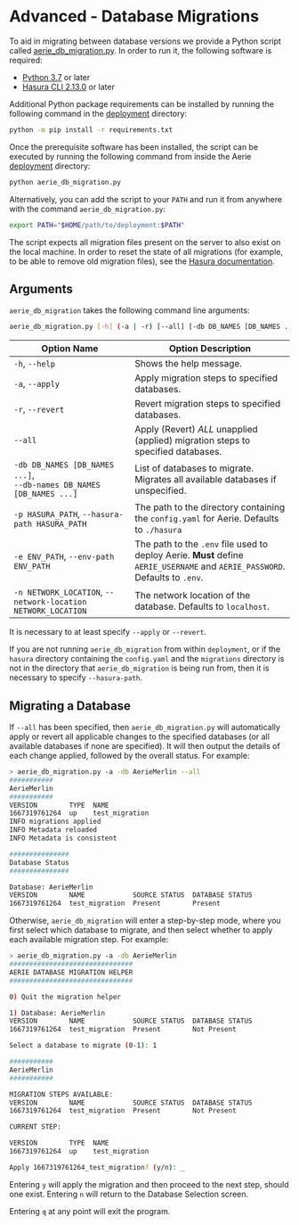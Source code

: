 # Advanced - Database Migrations

To aid in migrating between database versions we provide a Python script called [aerie_db_migration.py](https://github.com/NASA-AMMOS/aerie/blob/develop/deployment/aerie_db_migration). In order to run it, the following software is required:

- [Python 3.7](https://www.python.org/downloads/) or later
- [Hasura CLI 2.13.0](https://hasura.io/docs/latest/hasura-cli/install-hasura-cli/) or later

Additional Python package requirements can be installed by running the following command in the [deployment](https://github.com/NASA-AMMOS/aerie/tree/develop/deployment) directory:

```sh
python -m pip install -r requirements.txt
```

Once the prerequisite software has been installed, the script can be executed by running the following command from inside the Aerie [deployment](https://github.com/NASA-AMMOS/aerie/tree/develop/deployment) directory:

```sh
python aerie_db_migration.py
```

Alternatively, you can add the script to your `PATH` and run it from anywhere with the command `aerie_db_migration.py`:

```sh
export PATH="$HOME/path/to/deployment:$PATH"
```

The script expects all migration files present on the server to also exist on the local machine. In order to reset the state of all migrations (for example, to be able to remove old migration files), see the [Hasura documentation](https://hasura.io/docs/latest/migrations-metadata-seeds/resetting-migrations-metadata/).

## Arguments

`aerie_db_migration` takes the following command line arguments:

```sh
aerie_db_migration.py [-h] (-a | -r) [--all] [-db DB_NAMES [DB_NAMES ...]] [-p HASURA_PATH] [-e ENV_PATH] [-n NETWORK_LOCATION]
```

| Option Name                                                              | Option Description                                                                                                           |
| ------------------------------------------------------------------------ | ---------------------------------------------------------------------------------------------------------------------------- |
| `-h`, `--help`                                                           | Shows the help message.                                                                                                      |
| `-a`, `--apply`                                                          | Apply migration steps to specified databases.                                                                                |
| `-r`, `--revert`                                                         | Revert migration steps to specified databases.                                                                               |
| `--all`                                                                  | Apply (Revert) _ALL_ unapplied (applied) migration steps to specified databases.                                             |
| `-db DB_NAMES [DB_NAMES ...]`, <br/>`--db-names DB_NAMES [DB_NAMES ...]` | List of databases to migrate. Migrates all available databases if unspecified.                                               |
| `-p HASURA_PATH`, `--hasura-path HASURA_PATH`                            | The path to the directory containing the `config.yaml` for Aerie. Defaults to `./hasura`                                     |
| `-e ENV_PATH`, `--env-path ENV_PATH`                                     | The path to the `.env` file used to deploy Aerie. **Must** define `AERIE_USERNAME` and `AERIE_PASSWORD`. Defaults to `.env`. |
| `-n NETWORK_LOCATION`, `--network-location NETWORK_LOCATION`             | The network location of the database. Defaults to `localhost`.                                                               |

It is necessary to at least specify `--apply` or `--revert`.

If you are not running `aerie_db_migration` from within `deployment`, or if the `hasura` directory containing the `config.yaml` and the `migrations` directory is not in the directory that `aerie_db_migration` is being run from, then it is necessary to specify `--hasura-path`.

## Migrating a Database

If `--all` has been specified, then `aerie_db_migration.py` will automatically apply or revert all applicable changes to the specified databases (or all available databases if none are specified). It will then output the details of each change applied, followed by the overall status. For example:

```sh
> aerie_db_migration.py -a -db AerieMerlin --all
###########
AerieMerlin
###########
VERSION        TYPE  NAME
1667319761264  up    test_migration
INFO migrations applied
INFO Metadata reloaded
INFO Metadata is consistent

###############
Database Status
###############

Database: AerieMerlin
VERSION        NAME            SOURCE STATUS  DATABASE STATUS
1667319761264  test_migration  Present        Present
```

Otherwise, `aerie_db_migration` will enter a step-by-step mode, where you first select which database to migrate, and then select whether
to apply each available migration step. For example:

```sh
> aerie_db_migration.py -a -db AerieMerlin
###############################
AERIE DATABASE MIGRATION HELPER
###############################

0) Quit the migration helper

1) Database: AerieMerlin
VERSION        NAME            SOURCE STATUS  DATABASE STATUS
1667319761264  test_migration  Present        Not Present

Select a database to migrate (0-1): 1

###########
AerieMerlin
###########

MIGRATION STEPS AVAILABLE:
VERSION        NAME            SOURCE STATUS  DATABASE STATUS
1667319761264  test_migration  Present        Not Present

CURRENT STEP:

VERSION        TYPE  NAME
1667319761264  up    test_migration

Apply 1667319761264_test_migration? (y/n): _
```

Entering `y` will apply the migration and then proceed to the next step,
should one exist. Entering `n` will return to the Database Selection screen.

Entering `q` at any point will exit the program.
